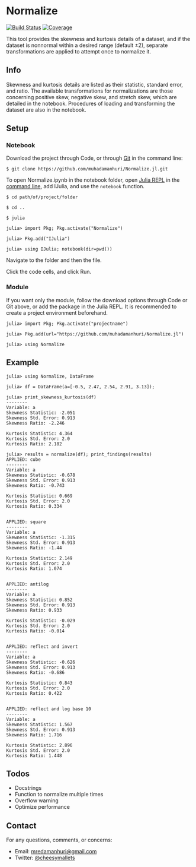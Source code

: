 # Normalize

[![Build Status](https://travis-ci.com/quanteconuser/Normalize.jl.svg?branch=master)](https://travis-ci.com/quanteconuser/Normalize.jl)
[![Coverage](https://codecov.io/gh/quanteconuser/Normalize.jl/branch/master/graph/badge.svg)](https://codecov.io/gh/quanteconuser/Normalize.jl)

This tool provides the skewness and kurtosis details of a dataset, and if the dataset is nonnormal within a desired range (default ±2), separate transformations are applied to attempt once to normalize it.

## Info

Skewness and kurtosis details are listed as their statistic, standard error, and ratio. The available transformations for normalizations are those concerning positive skew, negative skew, and stretch skew, which are detailed in the notebook. Procedures of loading and transforming the dataset are also in the notebook.

## Setup

### Notebook

Download the project through Code, or through [Git](https://git-scm.com/downloads) in the command line:

```
$ git clone https://github.com/muhadamanhuri/Normalize.jl.git
```

To open Normalize.ipynb in the notebook folder, open [Julia REPL](https://julialang.org/downloads/) in the [command line](https://julialang.org/downloads/platform/), add IJulia, and use the `notebook` function.

```
$ cd path/of/project/folder

$ cd ..

$ julia

julia> import Pkg; Pkg.activate("Normalize")

julia> Pkg.add("IJulia")

julia> using IJulia; notebook(dir=pwd())
```

Navigate to the folder and then the file.

Click the code cells, and click Run.

### Module

If you want only the module, follow the download options through Code or Git above, or add the package in the Julia REPL. It is recommended to create a project environment beforehand.

```
julia> import Pkg; Pkg.activate("projectname")

julia> Pkg.add(url="https://github.com/muhadamanhuri/Normalize.jl")

julia> using Normalize
```

## Example

```
julia> using Normalize, DataFrame

julia> df = DataFrame(a=[-0.5, 2.47, 2.54, 2.91, 3.13]);

julia> print_skewness_kurtosis(df)
--------
Variable: a
Skewness Statistic: -2.051
Skewness Std. Error: 0.913
Skewness Ratio: -2.246

Kurtosis Statistic: 4.364
Kurtosis Std. Error: 2.0
Kurtosis Ratio: 2.182

julia> results = normalize(df); print_findings(results)
APPLIED: cube
--------
Variable: a
Skewness Statistic: -0.678
Skewness Std. Error: 0.913
Skewness Ratio: -0.743

Kurtosis Statistic: 0.669
Kurtosis Std. Error: 2.0
Kurtosis Ratio: 0.334


APPLIED: square
--------
Variable: a
Skewness Statistic: -1.315
Skewness Std. Error: 0.913
Skewness Ratio: -1.44

Kurtosis Statistic: 2.149
Kurtosis Std. Error: 2.0
Kurtosis Ratio: 1.074


APPLIED: antilog
--------
Variable: a
Skewness Statistic: 0.852
Skewness Std. Error: 0.913
Skewness Ratio: 0.933

Kurtosis Statistic: -0.029
Kurtosis Std. Error: 2.0
Kurtosis Ratio: -0.014


APPLIED: reflect and invert
--------
Variable: a
Skewness Statistic: -0.626
Skewness Std. Error: 0.913
Skewness Ratio: -0.686

Kurtosis Statistic: 0.843
Kurtosis Std. Error: 2.0
Kurtosis Ratio: 0.422


APPLIED: reflect and log base 10
--------
Variable: a
Skewness Statistic: 1.567
Skewness Std. Error: 0.913
Skewness Ratio: 1.716

Kurtosis Statistic: 2.896
Kurtosis Std. Error: 2.0
Kurtosis Ratio: 1.448
```

## Todos

- Docstrings
- Function to normalize multiple times
- Overflow warning
- Optimize performance

## Contact

For any questions, comments, or concerns:

- Email: mredamanhuri@gmail.com
- Twitter: [@cheesymallets](https://twitter.com/cheesymallets)
